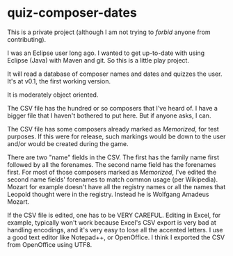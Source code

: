 # quiz-composer-dates

This is a private project (although I am not trying to _forbid_ anyone from contributing).

I was an Eclipse user long ago. I wanted to get up-to-date with using Eclipse (Java) with Maven and git.
So this is a little play project.

It will read a database of composer names and dates and quizzes the user. It's at v0.1, the first
working version.

It is moderately object oriented.

The CSV file has the hundred or so composers that I've heard of. I have a bigger file that I
haven't bothered to put here. But if anyone asks, I can.

The CSV file has some composers already marked as _Memorized_, for test purposes. If this were for
release, such markings would be down to the user and/or would be created during the game.

There are two "name" fields in the CSV. The first has the family name first followed by all
the forenames. The second name field has the forenames first. For most of those composers marked
 as _Memorized_, I've edited the second name fields' forenames to match common usage (per 
 Wikipedia). Mozart for example doesn't have all the registry names or all the names that
 Leopold thought were in the registry. Instead he is Wolfgang Amadeus Mozart.

If the CSV file is edited, one has to be VERY CAREFUL. Editing in Excel, for example, typically
won't work because Excel's CSV export is very bad at handling encodings, and it's very easy to
lose all the accented letters. I use a good text editor like Notepad++, or OpenOffice. I think
I exported the CSV from OpenOffice using UTF8.